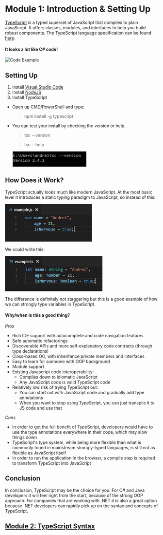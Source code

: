 # Module 1: Introduction & Setting Up

[TypeScript](https://www.typescriptlang.org/) is a typed superset of JavaScript that compiles to plain JavaScript. It offers classes, modules, and interfaces to help you build robust components. The TypeScript language specification can be found [here](https://github.com/Microsoft/TypeScript/tree/master/doc).

#### It looks a lot like C# code!

![Code Example](https://code.visualstudio.com/images/typescript_typescript_hero.png)

## Setting Up

1. Install [Visual Studio Code](https://code.visualstudio.com/)
2. Install [NodeJS](https://nodejs.org/en/)
3. Install TypeScript
  * Open up CMD/PowerShell and type:
    > npm install -g typescript
  * You can test your install by checking the version or help.
    >tsc --version
    
    >tsc --help
    
    ![Version Example](https://raw.githubusercontent.com/microsoft-dx/typescript-fundamentals/master/Images/module-1-1.PNG)

## How Does it Work?

TypeScript actually looks much like modern JavaScript. At the most basic level it introduces a static typing paradigm to JavaScript, so instead of this:

![js example](https://raw.githubusercontent.com/microsoft-dx/typescript-fundamentals/master/Images/module-1-2.PNG)

We could write this:

![ts example](https://raw.githubusercontent.com/microsoft-dx/typescript-fundamentals/master/Images/module-1-3.PNG)

The difference is definitely not staggering but this is a good example of how we can strongly type variables in TypeScript. 

#### Why/when is this a good thing?

*Pros*
 * Rich IDE support with autocomplete and code navigation features
 * Safe automatic refactorings
 * Discoverable APIs and more self-explanatory code contracts (through type declarations)
 * Class-based OO, with inheritance private members and interfaces
 * Easy to learn for someone with OOP background
 * Module support
 * Existing Javascript code interoperability:
   * Compiles down to idiomatic JavaScript
   * Any JavaScript code is valid TypeScript code
 * Relatively low risk of trying TypeScript out:
   * You can start out with JavaScript code and gradually add type annotations
   * When you want to stop using TypeScript, you can just transpile it to JS code and use that
   
*Cons*
 * In order to get the full benefit of TypeScript, developers would have to use the type annotations everywhere in their code, which may slow things down
 * TypeScript's type system, while being more flexible than what is commonly found in mainstream strongly-typed languages, is still not as flexible as JavaScript itself
 * In order to run the application in the browser, a compile step is required to transform TypeScript into JavaScript

## Conclusion

In conclusion, TypeScript may be the choice for you. For C# and Java developers it will feel right from the start, because of the strong OOP approach. For companies that are working with .NET it is also a great option because .NET developers can rapidly pick up on the syntax and concepts of TypeScript.

## [Module 2: TypeScript Syntax](https://github.com/microsoft-dx/typescript-fundamentals/blob/master/2.TypeScriptSyntax/README.md)
